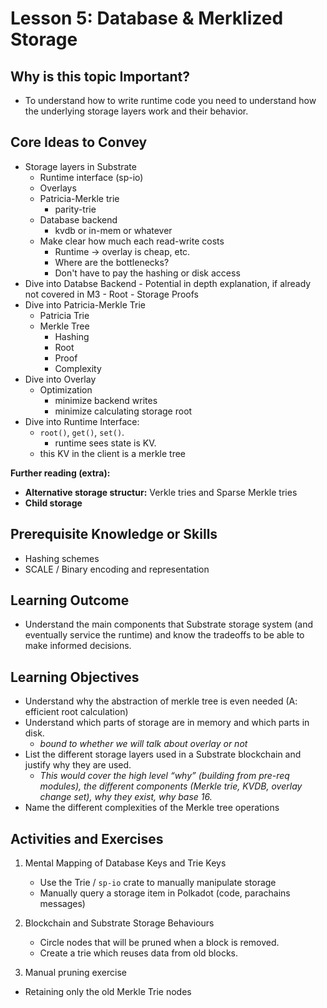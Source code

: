 # Lesson 5: Database & Merklized Storage 

## Why is this topic Important?

- To understand how to write runtime code you need to understand how the underlying storage layers work and their behavior.

## Core Ideas to Convey

- Storage layers in Substrate
    - Runtime interface (sp-io)
    - Overlays
    - Patricia-Merkle trie 
        - parity-trie
    - Database backend
        - kvdb or in-mem or whatever
    - Make clear how much each read-write costs
        - Runtime -> overlay is cheap, etc.
        - Where are the bottlenecks?
        - Don't have to pay the hashing or disk access
- Dive into Databse Backend
        -  Potential in depth explanation, if already not covered in M3
        - Root
        - Storage Proofs
- Dive into Patricia-Merkle Trie
    - Patricia Trie
    - Merkle Tree
        - Hashing
        - Root
        - Proof
        - Complexity
- Dive into Overlay
    - Optimization
        - minimize backend writes
        - minimize calculating storage root
- Dive into Runtime Interface:
    - `root()`, `get()`, `set()`.
        - runtime sees state is KV.
    - this KV in the client is a merkle tree

**Further reading (extra):**

- **Alternative storage structur:** Verkle tries and Sparse Merkle tries
- **Child storage**

## Prerequisite Knowledge or Skills

- Hashing schemes
- SCALE / Binary encoding and representation

## Learning Outcome

- Understand the main components that Substrate storage system (and eventually service the runtime) and know the tradeoffs to be able to make informed decisions.

## Learning Objectives

- Understand why the abstraction of merkle tree is even needed (A: efficient root calculation)
- Understand which parts of storage are in memory and which parts in disk.
    - *bound to whether we will talk about overlay or not*
- List the different storage layers used in a Substrate blockchain and justify why they are used.
    - *This would cover the high level “why” (building from pre-req modules), the different components (Merkle trie, KVDB, overlay change set), why they exist, why base 16.*
- Name the different complexities of the Merkle tree operations


## Activities and Exercises


1. Mental Mapping of Database Keys and Trie Keys
    - Use the Trie / `sp-io` crate to manually manipulate storage
    - Manually query a storage item in Polkadot (code, parachains messages)
2. Blockchain and Substrate Storage Behaviours
   
    - Circle nodes that will be pruned when a block is removed.
    - Create a trie which reuses data from old blocks.

3. Manual pruning exercise

- Retaining only the old Merkle Trie nodes